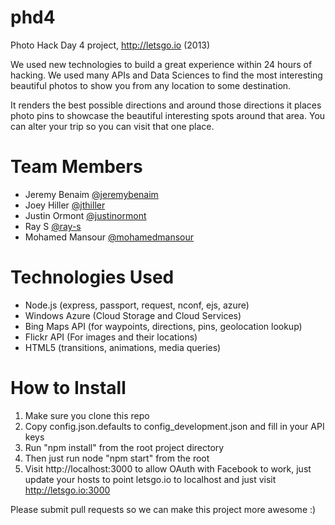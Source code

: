 phd4
====

Photo Hack Day 4 project, http://letsgo.io (2013)

We used new technologies to build a great experience within 24 hours of hacking.
We used many APIs and Data Sciences to find the most interesting beautiful photos
to show you from any location to some destination.

It renders the best possible directions and around those directions it places
photo pins to showcase the beautiful interesting spots around that area. You
can alter your trip so you can visit that one place.

Team Members
============

* Jeremy Benaim [@jeremybenaim](http://github.com/jeremybenaim)
* Joey Hiller [@jthiller](http://github.com/jthiller)
* Justin Ormont [@justinormont](http://github.com/justinormont)
* Ray S [@ray-s](http://github.com/ray-s)
* Mohamed Mansour [@mohamedmansour](http://github.com/mohamedmansour)

Technologies Used
=================

* Node.js (express, passport, request, nconf, ejs, azure)
* Windows Azure (Cloud Storage and Cloud Services)
* Bing Maps API (for waypoints, directions, pins, geolocation lookup)
* Flickr API (For images and their locations)
* HTML5 (transitions, animations, media queries)

How to Install
==============

1. Make sure you clone this repo
2. Copy config.json.defaults to config_development.json and fill in your API keys
3. Run "npm install" from the root project directory
4. Then just run node "npm start" from the root
5. Visit http://localhost:3000 to allow OAuth with Facebook to work, just update your hosts to point letsgo.io to localhost and just visit http://letsgo.io:3000

Please submit pull requests so we can make this project more awesome :)
